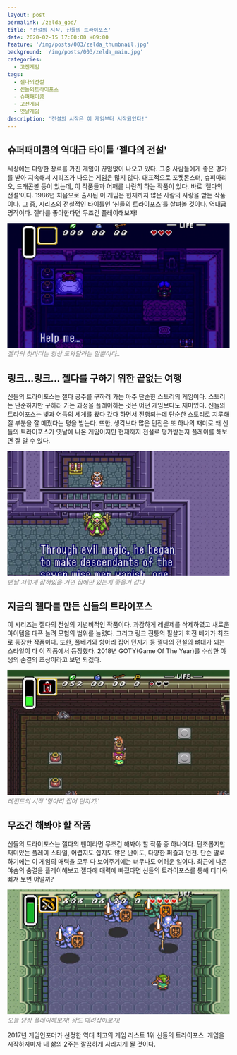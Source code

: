 ```yaml
---
layout: post
permalink: /zelda_god/
title: '전설의 시작, 신들의 트라이포스'
date: 2020-02-15 17:00:00 +09:00
feature: '/img/posts/003/zelda_thumbnail.jpg'
background: '/img/posts/003/zelda_main.jpg'
categories:
  - 고전게임
tags:
  - 젤다의전설
  - 신들의트라이포스
  - 슈퍼패미콤
  - 고전게임
  - 옛날게임
description: '전설의 시작은 이 게임부터 시작되었다!'
---
```


## 슈퍼패미콤의 역대급 타이틀 ‘젤다의 전설' ##

세상에는 다양한 장르를 가진 게임이 끊임없이 나오고 있다. 그중 사람들에게 좋은 평가를 받아 지속해서 시리즈가 나오는 게임은 많지 않다. 대표적으로 포켓몬스터, 슈퍼마리오, 드래곤볼 등이 있는데, 이 작품들과 어깨를 나란히 하는 작품이 있다. 바로 ‘젤다의 전설’이다. 1986년 처음으로 출시된 이 게임은 현재까지 많은 사람의 사랑을 받는 작품이다. 그 중, 시리즈의 전설적인 타이틀인 ‘신들의 트라이포스’를 살펴볼 것이다. 역대급 명작이다. 젤다를 좋아한다면 무조건 플레이해보자!

![젤다의 전설 게임 이미지](/img/posts/003/003_1.jpg)*<span style="color:gray">젤다의 첫마디는 항상 도와달라는 말뿐이다..</span>*

## 링크...링크... 젤다를 구하기 위한 끝없는 여행 ##

신들의 트라이포스는 젤다 공주를 구하러 가는 아주 단순한 스토리의 게임이다. 스토리는 단순하지만 구하러 가는 과정을 플레이하는 것은 어떤 게임보다도 재미있다. 신들의 트라이포스는 빛과 어둠의 세계를 왔다 갔다 하면서 진행되는데 단순한 스토리로 지루해질 부분을 잘 메꿨다는 평을 받는다. 또한, 생각보다 많은 던전은 또 하나의 재미로 왜 신들의 트라이포스가 옛날에 나온 게임이지만 현재까지 전설로 평가받는지 플레이를 해보면 잘 알 수 있다.

![젤다의 전설 게임 이미지](/img/posts/003/003_2.jpg)*<span style="color:gray">맨날 저렇게 잡혀있을 거면 집에만 있는게 좋을거 같다</span>*

## 지금의 젤다를 만든 신들의 트라이포스 ##

이 시리즈는 젤다의 전설의 기념비적인 작품이다. 과감하게 레벨제를 삭제하였고 새로운 아이템을 대폭 늘려 모험의 범위를 늘렸다. 그리고 링크 전통의 필살기 회전 베기가 최초로 등장한 작품이다. 또한, 풀베기와 항아리 집어 던지기 등 젤다의 전설의 뼈대가 되는 스타일이 다 이 작품에서 등장했다. 2018년 GOTY(Game Of The Year)를 수상한 야생의 숨결의 조상이라고 보면 되겠다.

![젤다의 전설 게임 이미지](/img/posts/003/003_3.jpg)*<span style="color:gray">레전드의 시작 '항아리 집어 던지기!'</span>*

## 무조건 해봐야 할 작품 ##

신들의 트라이포스는 젤다의 팬이라면 무조건 해봐야 할 작품 중 하나이다. 단조롭지만 재미있는 플레이 스타일, 어렵지도 쉽지도 않은 난이도, 다양한 퍼즐과 던전. 단순 말로 하기에는 이 게임의 매력을 모두 다 보여주기에는 너무나도 어려운 일이다. 최근에 나온 야숨의 숨결을 플레이해보고 젤다에 매력에 빠졌다면 신들의 트라이포스를 통해 더더욱 빠져 보면 어떨까? 

![젤다의 전설 게임 이미지](/img/posts/003/003_4.jpg)*<span style="color:gray">오늘 당장 플레이해보자! 왕도 때려잡아보자!</span>*

2017년 게임인포머가 선정한 역대 최고의 게임 리스트 1위 신들의 트라이포스. 게임을 시작하자마자 내 삶의 2주는 깔끔하게 사라지게 될 것이다.

